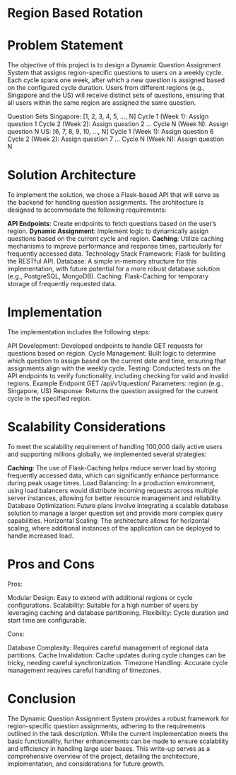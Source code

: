 # Region Based Rotation

# Problem Statement

The objective of this project is to design a Dynamic Question Assignment System that assigns region-specific questions to users on a weekly cycle. Each cycle spans one week, after which a new question is assigned based on the configured cycle duration. Users from different regions (e.g., Singapore and the US) will receive distinct sets of questions, ensuring that all users within the same region are assigned the same question.

Question Sets
Singapore: [1, 2, 3, 4, 5, ..., N]
Cycle 1 (Week 1): Assign question 1
Cycle 2 (Week 2): Assign question 2
...
Cycle N (Week N): Assign question N
US: [6, 7, 8, 9, 10, ..., N]
Cycle 1 (Week 1): Assign question 6
Cycle 2 (Week 2): Assign question 7
...
Cycle N (Week N): Assign question N

# Solution Architecture

To implement the solution, we chose a Flask-based API that will serve as the backend for handling question assignments. The architecture is designed to accommodate the following requirements:

**API Endpoints**: Create endpoints to fetch questions based on the user’s region.
**Dynamic Assignment**: Implement logic to dynamically assign questions based on the current cycle and region.
**Caching**: Utilize caching mechanisms to improve performance and response times, particularly for frequently accessed data.
Technology Stack
Framework: Flask for building the RESTful API.
Database: A simple in-memory structure for this implementation, with future potential for a more robust database solution (e.g., PostgreSQL, MongoDB).
Caching: Flask-Caching for temporary storage of frequently requested data.

# Implementation

The implementation includes the following steps:

API Development: Developed endpoints to handle GET requests for questions based on region.
Cycle Management: Built logic to determine which question to assign based on the current date and time, ensuring that assignments align with the weekly cycle.
Testing: Conducted tests on the API endpoints to verify functionality, including checking for valid and invalid regions.
Example Endpoint
GET /api/v1/question/<region>
Parameters: region (e.g., Singapore, US)
Response: Returns the question assigned for the current cycle in the specified region.

# Scalability Considerations

To meet the scalability requirement of handling 100,000 daily active users and supporting millions globally, we implemented several strategies:

**Caching**: The use of Flask-Caching helps reduce server load by storing frequently accessed data, which can significantly enhance performance during peak usage times.
Load Balancing: In a production environment, using load balancers would distribute incoming requests across multiple server instances, allowing for better resource management and reliability.
Database Optimization: Future plans involve integrating a scalable database solution to manage a larger question set and provide more complex query capabilities.
Horizontal Scaling: The architecture allows for horizontal scaling, where additional instances of the application can be deployed to handle increased load.

# Pros and Cons
Pros:

Modular Design: Easy to extend with additional regions or cycle configurations.
Scalability: Suitable for a high number of users by leveraging caching and database partitioning.
Flexibility: Cycle duration and start time are configurable.

Cons:

Database Complexity: Requires careful management of regional data partitions.
Cache Invalidation: Cache updates during cycle changes can be tricky, needing careful synchronization.
Timezone Handling: Accurate cycle management requires careful handling of timezones.

# Conclusion

The Dynamic Question Assignment System provides a robust framework for region-specific question assignments, adhering to the requirements outlined in the task description. While the current implementation meets the basic functionality, further enhancements can be made to ensure scalability and efficiency in handling large user bases. This write-up serves as a comprehensive overview of the project, detailing the architecture, implementation, and considerations for future growth.
